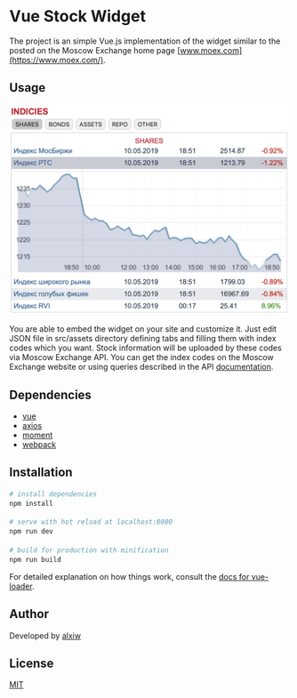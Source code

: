 # Vue Stock Widget

The project is an simple Vue.js implementation of the widget similar to the posted on the Moscow Exchange home page [www.moex.com](https://www.moex.com/).

## Usage

![How the widget looks like](./img/sample.png)

You are able to embed the widget on your site and customize it. Just edit JSON file in src/assets directory defining tabs and filling them with index codes which you want. Stock information will be uploaded by these codes via Moscow Exchange API. You can get the index codes on the Moscow Exchange website or using queries described in the API [documentation](http://iss.moex.com/iss/reference/).

## Dependencies

* [vue](https://github.com/vuejs/vue)
* [axios](https://github.com/axios/axios)
* [moment](https://github.com/moment/moment)
* [webpack](https://github.com/webpack/webpack)

## Installation

``` bash
# install dependencies
npm install

# serve with hot reload at localhost:8080
npm run dev

# build for production with minification
npm run build
```

For detailed explanation on how things work, consult the [docs for vue-loader](http://vuejs.github.io/vue-loader).

## Author

Developed by [alxiw](mailto:alxiw@ya.ru)

## License

[MIT](LICENSE)



